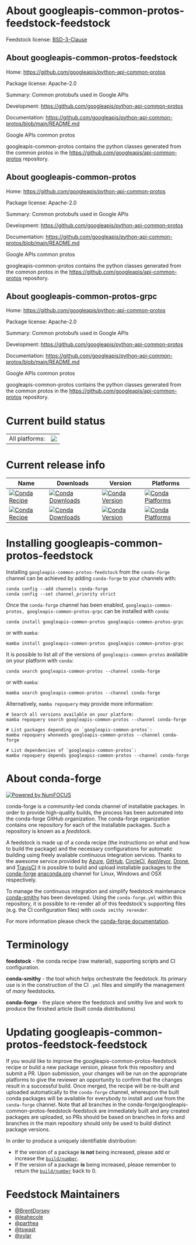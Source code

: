 About googleapis-common-protos-feedstock-feedstock
==================================================

Feedstock license: [BSD-3-Clause](https://github.com/conda-forge/googleapis-common-protos-feedstock/blob/main/LICENSE.txt)


About googleapis-common-protos-feedstock
----------------------------------------

Home: https://github.com/googleapis/python-api-common-protos

Package license: Apache-2.0

Summary: Common protobufs used in Google APIs

Development: https://github.com/googleapis/python-api-common-protos

Documentation: https://github.com/googleapis/python-api-common-protos/blob/main/README.md

Google APIs common protos

googleapis-common-protos contains the python classes generated from the 
common protos in the https://github.com/googleapis/api-common-protos
repository.


About googleapis-common-protos
------------------------------

Home: https://github.com/googleapis/python-api-common-protos

Package license: Apache-2.0

Summary: Common protobufs used in Google APIs

Development: https://github.com/googleapis/python-api-common-protos

Documentation: https://github.com/googleapis/python-api-common-protos/blob/main/README.md

Google APIs common protos

googleapis-common-protos contains the python classes generated from the
common protos in the https://github.com/googleapis/api-common-protos
repository.


About googleapis-common-protos-grpc
-----------------------------------

Home: https://github.com/googleapis/python-api-common-protos

Package license: Apache-2.0

Summary: Common protobufs used in Google APIs

Development: https://github.com/googleapis/python-api-common-protos

Documentation: https://github.com/googleapis/python-api-common-protos/blob/main/README.md

Google APIs common protos

googleapis-common-protos contains the python classes generated from the
common protos in the https://github.com/googleapis/api-common-protos
repository.


Current build status
====================


<table><tr><td>All platforms:</td>
    <td>
      <a href="https://dev.azure.com/conda-forge/feedstock-builds/_build/latest?definitionId=5456&branchName=main">
        <img src="https://dev.azure.com/conda-forge/feedstock-builds/_apis/build/status/googleapis-common-protos-feedstock?branchName=main">
      </a>
    </td>
  </tr>
</table>

Current release info
====================

| Name | Downloads | Version | Platforms |
| --- | --- | --- | --- |
| [![Conda Recipe](https://img.shields.io/badge/recipe-googleapis--common--protos-green.svg)](https://anaconda.org/conda-forge/googleapis-common-protos) | [![Conda Downloads](https://img.shields.io/conda/dn/conda-forge/googleapis-common-protos.svg)](https://anaconda.org/conda-forge/googleapis-common-protos) | [![Conda Version](https://img.shields.io/conda/vn/conda-forge/googleapis-common-protos.svg)](https://anaconda.org/conda-forge/googleapis-common-protos) | [![Conda Platforms](https://img.shields.io/conda/pn/conda-forge/googleapis-common-protos.svg)](https://anaconda.org/conda-forge/googleapis-common-protos) |
| [![Conda Recipe](https://img.shields.io/badge/recipe-googleapis--common--protos--grpc-green.svg)](https://anaconda.org/conda-forge/googleapis-common-protos-grpc) | [![Conda Downloads](https://img.shields.io/conda/dn/conda-forge/googleapis-common-protos-grpc.svg)](https://anaconda.org/conda-forge/googleapis-common-protos-grpc) | [![Conda Version](https://img.shields.io/conda/vn/conda-forge/googleapis-common-protos-grpc.svg)](https://anaconda.org/conda-forge/googleapis-common-protos-grpc) | [![Conda Platforms](https://img.shields.io/conda/pn/conda-forge/googleapis-common-protos-grpc.svg)](https://anaconda.org/conda-forge/googleapis-common-protos-grpc) |

Installing googleapis-common-protos-feedstock
=============================================

Installing `googleapis-common-protos-feedstock` from the `conda-forge` channel can be achieved by adding `conda-forge` to your channels with:

```
conda config --add channels conda-forge
conda config --set channel_priority strict
```

Once the `conda-forge` channel has been enabled, `googleapis-common-protos, googleapis-common-protos-grpc` can be installed with `conda`:

```
conda install googleapis-common-protos googleapis-common-protos-grpc
```

or with `mamba`:

```
mamba install googleapis-common-protos googleapis-common-protos-grpc
```

It is possible to list all of the versions of `googleapis-common-protos` available on your platform with `conda`:

```
conda search googleapis-common-protos --channel conda-forge
```

or with `mamba`:

```
mamba search googleapis-common-protos --channel conda-forge
```

Alternatively, `mamba repoquery` may provide more information:

```
# Search all versions available on your platform:
mamba repoquery search googleapis-common-protos --channel conda-forge

# List packages depending on `googleapis-common-protos`:
mamba repoquery whoneeds googleapis-common-protos --channel conda-forge

# List dependencies of `googleapis-common-protos`:
mamba repoquery depends googleapis-common-protos --channel conda-forge
```


About conda-forge
=================

[![Powered by
NumFOCUS](https://img.shields.io/badge/powered%20by-NumFOCUS-orange.svg?style=flat&colorA=E1523D&colorB=007D8A)](https://numfocus.org)

conda-forge is a community-led conda channel of installable packages.
In order to provide high-quality builds, the process has been automated into the
conda-forge GitHub organization. The conda-forge organization contains one repository
for each of the installable packages. Such a repository is known as a *feedstock*.

A feedstock is made up of a conda recipe (the instructions on what and how to build
the package) and the necessary configurations for automatic building using freely
available continuous integration services. Thanks to the awesome service provided by
[Azure](https://azure.microsoft.com/en-us/services/devops/), [GitHub](https://github.com/),
[CircleCI](https://circleci.com/), [AppVeyor](https://www.appveyor.com/),
[Drone](https://cloud.drone.io/welcome), and [TravisCI](https://travis-ci.com/)
it is possible to build and upload installable packages to the
[conda-forge](https://anaconda.org/conda-forge) [anaconda.org](https://anaconda.org/)
channel for Linux, Windows and OSX respectively.

To manage the continuous integration and simplify feedstock maintenance
[conda-smithy](https://github.com/conda-forge/conda-smithy) has been developed.
Using the ``conda-forge.yml`` within this repository, it is possible to re-render all of
this feedstock's supporting files (e.g. the CI configuration files) with ``conda smithy rerender``.

For more information please check the [conda-forge documentation](https://conda-forge.org/docs/).

Terminology
===========

**feedstock** - the conda recipe (raw material), supporting scripts and CI configuration.

**conda-smithy** - the tool which helps orchestrate the feedstock.
                   Its primary use is in the construction of the CI ``.yml`` files
                   and simplify the management of *many* feedstocks.

**conda-forge** - the place where the feedstock and smithy live and work to
                  produce the finished article (built conda distributions)


Updating googleapis-common-protos-feedstock-feedstock
=====================================================

If you would like to improve the googleapis-common-protos-feedstock recipe or build a new
package version, please fork this repository and submit a PR. Upon submission,
your changes will be run on the appropriate platforms to give the reviewer an
opportunity to confirm that the changes result in a successful build. Once
merged, the recipe will be re-built and uploaded automatically to the
`conda-forge` channel, whereupon the built conda packages will be available for
everybody to install and use from the `conda-forge` channel.
Note that all branches in the conda-forge/googleapis-common-protos-feedstock-feedstock are
immediately built and any created packages are uploaded, so PRs should be based
on branches in forks and branches in the main repository should only be used to
build distinct package versions.

In order to produce a uniquely identifiable distribution:
 * If the version of a package **is not** being increased, please add or increase
   the [``build/number``](https://docs.conda.io/projects/conda-build/en/latest/resources/define-metadata.html#build-number-and-string).
 * If the version of a package **is** being increased, please remember to return
   the [``build/number``](https://docs.conda.io/projects/conda-build/en/latest/resources/define-metadata.html#build-number-and-string)
   back to 0.

Feedstock Maintainers
=====================

* [@BrentDorsey](https://github.com/BrentDorsey/)
* [@leahecole](https://github.com/leahecole/)
* [@parthea](https://github.com/parthea/)
* [@tswast](https://github.com/tswast/)
* [@xylar](https://github.com/xylar/)

